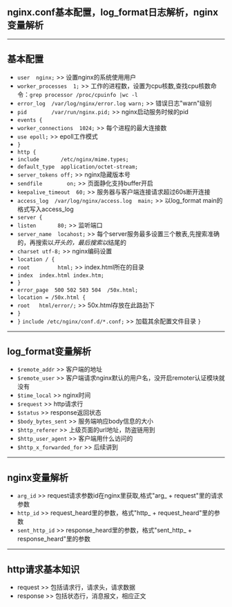 ## nginx.conf基本配置，log_format日志解析，nginx变量解析 ##
----------
## 基本配置 ##
 - `user  nginx;` >> 设置nginx的系统使用用户
 - `worker_processes  1;` >> 工作的进程数，设置为cpu核数,查找cpu核数命令：`grep processor /proc/cpuinfo |wc -l`
 - `error_log  /var/log/nginx/error.log warn;` >> 错误日志"warn"级别
 - `pid        /var/run/nginx.pid;` >> nginx启动服务时候的pid
 - `events {`
 - 	`worker_connections  1024;` >> 每个进程的最大连接数
 - 	`use epoll;` >> epoll工作模式
 -  `}`
 - `http {`
 -  `include       /etc/nginx/mime.types;` 
 -  `default_type  application/octet-stream;`
 -  `server_tokens off;` >> nginx隐藏版本号
 -	`sendfile        on;` >> 页面静化支持buffer开启
 -	`keepalive_timeout  60;` >> 服务器与客户端连接请求超过60s断开连接
 -	`access_log  /var/log/nginx/access.log  main;` >> 以log_format main的格式写入access_log
 -	`server {`
 - `listen       80;` >> 监听端口
 - `server_name  locahost;` >> 每个server服务最多设置三个散表,先搜索准确的，再搜索以*开头的，最后搜索以*结尾的
 - `charset utf-8;` >> nginx编码设置
 - `location / {`
 - `root         html;` >> index.html所在的目录
 - `index  index.html index.htm;`
 - `}`
 - `error_page  500 502 503 504  /50x.html;`
 - `location = /50x.html {`
 - `root   html/error/;` >> 50x.html存放在此路劲下
 - `}`
 - `}`
	`include /etc/nginx/conf.d/*.conf;` >> 加载其余配置文件目录
`}`

 ----------
## log_format变量解析 ##
 - `$remote_addr` >> 客户端的地址
 - `$remote_user`  >> 客户端请求nginx默认的用户名，没开启remoter认证模块就没有
 - `$time_local` >> nginx时间
 - `$request` >> http请求行
 - `$status` >> response返回状态
 - `$body_bytes_sent` >> 服务端响应body信息的大小
 - `$http_referer` >> 上级页面的url地址，防盗链用到
 - `$http_user_agent` >> 客户端用什么访问的
 - `$http_x_forwarded_for` >> 后续讲到
 
----------
## nginx变量解析 ##
 - `arg_id`  >> request请求参数id在nginx里获取,格式"arg_ + request"里的请求参数
 - `http_id` >> request_heard里的参数，格式"http_ + request_heard"里的参数
 - `sent_http_id` >> response_heard里的参数，格式"sent_http_ + response_heard"里的参数

 
----------
## http请求基本知识 ##
 - request >> 包括请求行，请求头，请求数据
 - response >> 包括状态行，消息报文，相应正文
